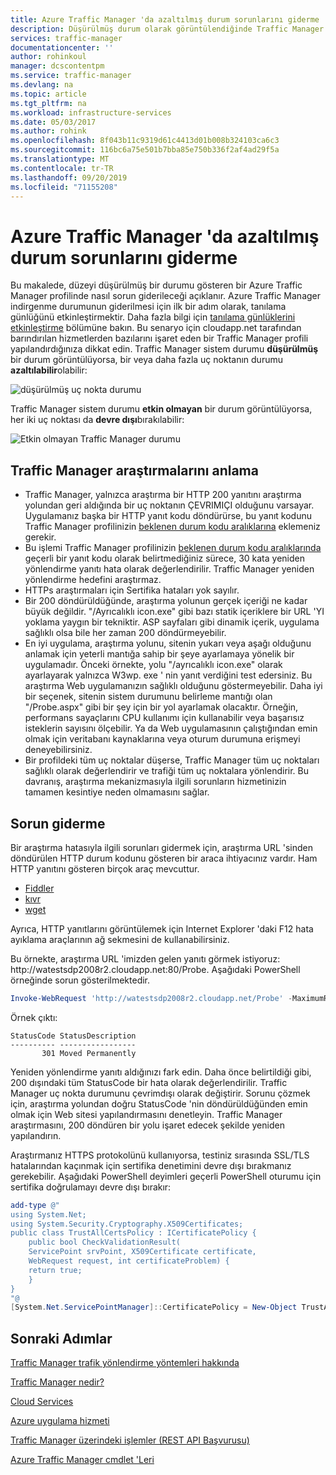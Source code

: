 ```yaml
---
title: Azure Traffic Manager 'da azaltılmış durum sorunlarını giderme
description: Düşürülmüş durum olarak görüntülendiğinde Traffic Manager profillerinin sorunlarını giderme.
services: traffic-manager
documentationcenter: ''
author: rohinkoul
manager: dcscontentpm
ms.service: traffic-manager
ms.devlang: na
ms.topic: article
ms.tgt_pltfrm: na
ms.workload: infrastructure-services
ms.date: 05/03/2017
ms.author: rohink
ms.openlocfilehash: 8f043b11c9319d61c4413d01b008b324103ca6c3
ms.sourcegitcommit: 116bc6a75e501b7bba85e750b336f2af4ad29f5a
ms.translationtype: MT
ms.contentlocale: tr-TR
ms.lasthandoff: 09/20/2019
ms.locfileid: "71155208"
---
```

# <a name="troubleshooting-degraded-state-on-azure-traffic-manager"></a>Azure Traffic Manager 'da azaltılmış durum sorunlarını giderme

Bu makalede, düzeyi düşürülmüş bir durumu gösteren bir Azure Traffic Manager profilinde nasıl sorun giderileceği açıklanır. Azure Traffic Manager indirgenme durumunun giderilmesi için ilk bir adım olarak, tanılama günlüğünü etkinleştirmektir.  Daha fazla bilgi için [tanılama günlüklerini etkinleştirme](https://docs.microsoft.com/azure/traffic-manager/traffic-manager-diagnostic-logs) bölümüne bakın. Bu senaryo için cloudapp.net tarafından barındırılan hizmetlerden bazılarını işaret eden bir Traffic Manager profili yapılandırdığınıza dikkat edin. Traffic Manager sistem durumu **düşürülmüş** bir durum görüntülüyorsa, bir veya daha fazla uç noktanın durumu **azaltılabilir**olabilir:

![düşürülmüş uç nokta durumu](./media/traffic-manager-troubleshooting-degraded/traffic-manager-degradedifonedegraded.png)

Traffic Manager sistem durumu **etkin olmayan** bir durum görüntülüyorsa, her iki uç noktası da **devre dışı**bırakılabilir:

![Etkin olmayan Traffic Manager durumu](./media/traffic-manager-troubleshooting-degraded/traffic-manager-inactive.png)

## <a name="understanding-traffic-manager-probes"></a>Traffic Manager araştırmalarını anlama

* Traffic Manager, yalnızca araştırma bir HTTP 200 yanıtını araştırma yolundan geri aldığında bir uç noktanın ÇEVRIMIÇI olduğunu varsayar. Uygulamanız başka bir HTTP yanıt kodu döndürürse, bu yanıt kodunu Traffic Manager profilinizin [beklenen durum kodu aralıklarına](https://docs.microsoft.com/azure/traffic-manager/traffic-manager-monitoring#configure-endpoint-monitoring) eklemeniz gerekir.
* Bu işlemi Traffic Manager profilinizin [beklenen durum kodu aralıklarında](https://docs.microsoft.com/azure/traffic-manager/traffic-manager-monitoring#configure-endpoint-monitoring) geçerli bir yanıt kodu olarak belirtmediğiniz sürece, 30 kata yeniden yönlendirme yanıtı hata olarak değerlendirilir. Traffic Manager yeniden yönlendirme hedefini araştırmaz.
* HTTPs araştırmaları için Sertifika hataları yok sayılır.
* Bir 200 döndürüldüğünde, araştırma yolunun gerçek içeriği ne kadar büyük değildir. "/Ayrıcalıklı icon.exe" gibi bazı statik içeriklere bir URL 'YI yoklama yaygın bir tekniktir. ASP sayfaları gibi dinamik içerik, uygulama sağlıklı olsa bile her zaman 200 döndürmeyebilir.
* En iyi uygulama, araştırma yolunu, sitenin yukarı veya aşağı olduğunu anlamak için yeterli mantığa sahip bir şeye ayarlamaya yönelik bir uygulamadır. Önceki örnekte, yolu "/ayrıcalıklı icon.exe" olarak ayarlayarak yalnızca W3wp. exe ' nin yanıt verdiğini test edersiniz. Bu araştırma Web uygulamanızın sağlıklı olduğunu göstermeyebilir. Daha iyi bir seçenek, sitenin sistem durumunu belirleme mantığı olan "/Probe.aspx" gibi bir şey için bir yol ayarlamak olacaktır. Örneğin, performans sayaçlarını CPU kullanımı için kullanabilir veya başarısız isteklerin sayısını ölçebilir. Ya da Web uygulamasının çalıştığından emin olmak için veritabanı kaynaklarına veya oturum durumuna erişmeyi deneyebilirsiniz.
* Bir profildeki tüm uç noktalar düşerse, Traffic Manager tüm uç noktaları sağlıklı olarak değerlendirir ve trafiği tüm uç noktalara yönlendirir. Bu davranış, araştırma mekanizmasıyla ilgili sorunların hizmetinizin tamamen kesintiye neden olmamasını sağlar.

## <a name="troubleshooting"></a>Sorun giderme

Bir araştırma hatasıyla ilgili sorunları gidermek için, araştırma URL 'sinden döndürülen HTTP durum kodunu gösteren bir araca ihtiyacınız vardır. Ham HTTP yanıtını gösteren birçok araç mevcuttur.

* [Fiddler](https://www.telerik.com/fiddler)
* [kıvr](https://curl.haxx.se/)
* [wget](http://gnuwin32.sourceforge.net/packages/wget.htm)

Ayrıca, HTTP yanıtlarını görüntülemek için Internet Explorer 'daki F12 hata ayıklama araçlarının ağ sekmesini de kullanabilirsiniz.

Bu örnekte, araştırma URL 'imizden gelen yanıtı görmek istiyoruz: http:\//watestsdp2008r2.cloudapp.net:80/Probe. Aşağıdaki PowerShell örneğinde sorun gösterilmektedir.

```powershell
Invoke-WebRequest 'http://watestsdp2008r2.cloudapp.net/Probe' -MaximumRedirection 0 -ErrorAction SilentlyContinue | Select-Object StatusCode,StatusDescription
```

Örnek çıktı:

    StatusCode StatusDescription
    ---------- -----------------
           301 Moved Permanently

Yeniden yönlendirme yanıtı aldığınızı fark edin. Daha önce belirtildiği gibi, 200 dışındaki tüm StatusCode bir hata olarak değerlendirilir. Traffic Manager uç nokta durumunu çevrimdışı olarak değiştirir. Sorunu çözmek için, araştırma yolundan doğru StatusCode 'nin döndürüldüğünden emin olmak için Web sitesi yapılandırmasını denetleyin. Traffic Manager araştırmasını, 200 döndüren bir yolu işaret edecek şekilde yeniden yapılandırın.

Araştırmanız HTTPS protokolünü kullanıyorsa, testiniz sırasında SSL/TLS hatalarından kaçınmak için sertifika denetimini devre dışı bırakmanız gerekebilir. Aşağıdaki PowerShell deyimleri geçerli PowerShell oturumu için sertifika doğrulamayı devre dışı bırakır:

```powershell
add-type @"
using System.Net;
using System.Security.Cryptography.X509Certificates;
public class TrustAllCertsPolicy : ICertificatePolicy {
    public bool CheckValidationResult(
    ServicePoint srvPoint, X509Certificate certificate,
    WebRequest request, int certificateProblem) {
    return true;
    }
}
"@
[System.Net.ServicePointManager]::CertificatePolicy = New-Object TrustAllCertsPolicy
```

## <a name="next-steps"></a>Sonraki Adımlar

[Traffic Manager trafik yönlendirme yöntemleri hakkında](traffic-manager-routing-methods.md)

[Traffic Manager nedir?](traffic-manager-overview.md)

[Cloud Services](https://go.microsoft.com/fwlink/?LinkId=314074)

[Azure uygulama hizmeti](https://azure.microsoft.com/documentation/services/app-service/web/)

[Traffic Manager üzerindeki işlemler (REST API Başvurusu)](https://go.microsoft.com/fwlink/?LinkId=313584)

[Azure Traffic Manager cmdlet 'Leri][1]

[1]: https://docs.microsoft.com/powershell/module/az.trafficmanager
